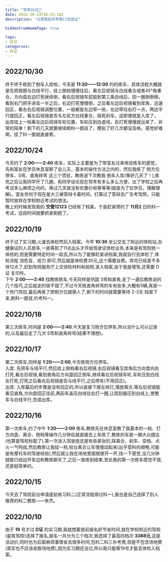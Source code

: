 ```yaml
---
title: "驾考日记🚗"
date: 2022-10-23T16:35:18Z
description: "记录我如何考取C1驾驶证"

hiddenFromHomePage: true

tags:
- 日记 
categories:
- 日记
---
```


## 2022/10/30

终于终于练到了倒车入库啦，今天是 **11:20——12:00** 约的练车，具体流程大概就是先把肩膀与白线平行，挂上倒挡慢慢往后，看左后视镜与白线重合或者45°角重合，方向盘右边打死继续倒，看右后视镜车屁股到第三条白线后，回一圈倒倒倒，看到右门把手进去一半之后，右边打死慢慢倒，之后看左边后视镜看到库角，迅速回正，看左右后视镜调整位置，一般都是左边窄一些，左边窄往右打一点，两边平行就回正，看左后视镜是否与左前方白线重合，踩死刹车，这即便就是入库了。  
出库挂上一档看左边后视镜车轮位置，车轮压到白虚线，右打死慢慢就出来了，非常的简单！剩下的几天就要继续刷科一题目了，模拟了好几次都没及格，感觉好难啊，挂了科一那就直接寄。

## 2022/10/24

今天约了 **2:00——2:40** 练车，实际上主要是为了带室友过来体验练车的感觉，先和室友在学员休息室聊了会儿天，基本的操作方法之内的，然后我练了 侧方位停车、S弯、直角转弯 这三个项目，教练说下次教我 倒车入库(等好几天了！),练完之后让我同学开了几圈，和同学谈论现在驾考有多么多么方便，出了学校之后再考试多么麻烦之内的，再过几天就没有优惠价啦等等等(就是为了拉学员，理解理解)。室友奈何于现在是大三被答辩卡着时间，打算过了答辩去广东考驾照，只能暂时放弃在学校附近考试的想法。  
晚上的时候发现我的 **交管12123** 已经有了档案，于是赶紧预约了 **11月2** 日的科一考试，这段时间就要抓紧刷题了。

## 2022/10/19

终于过了实习期,火速去体检然后入档案。今早 **10:30** 坐公交去了附近的体检站,办健康证的人员居多,一直等到了11点出头才开始驾驶证体检业务,本来是有驾校统一体检的,但是需要特定时间一起去,所以为了能够赶紧进档案,我就自行去体检了,体检流程 测色盲、视力 即可,然后就是体检费30元,这个需要自费。弄完已经差不多快12点了,赶到驾校服务厅上交体检材料和拍照,录入档案,由于我是增驾,还需要 D证 复印件。  
下午 **2:00——2:40** 找教练练车,今天同样是巩固 S弯和直角,走了一遍后教练说的几个技巧,之后就走的很不错了,不过今天练直角转弯的车有些多,大概有5辆,真是一个热门项目,最后再练了把侧方位就换人了,剩下的时间就需要等待 2-3天 档案下来,刷科一题目,约考科一。


## 2022/10/18

第三次练车,时间是 **2:00——2:40**,今天是复习侧方位停车,所以没什么可以记录的,以及最后走了几次 S弯和直角转弯(结果不理想)。

## 2022/10/17

第二次练车,同样是 **1:20——2:00**,今天练侧方位停车。  
入库: 先把车与线平行,然后挂上倒档看右后视镜,右后视镜看见库角后方向盘向右打死,看左后视镜,看到直角后方向盘回正倒车,继续看左后视镜车轮,车轮压到白线左打死,打死之后看右后视镜是否与线平行,之后停车(不用回正)。  
出库: 入库最后的步骤是没有回正的,所以直接下拨左转灯,慢放离合,等左后视镜能看见直角,方向盘回正往前,再前车盖压白线往右打一圈,让雨刮器压到白线上,使整车与白线平行,完成出库。

## 2022/10/16

第一次练车,约了中午 **1:20——2:00** 练车,教练先在休息室教了我基本的一档、打方向盘、离合、倒档等操作几分钟后就直接去上车练了,教练的车是一辆大众捷达(也算是驾校标配了),第一次进入驾驶座还是有些紧张的,踩离合、刹车、空档、点火一气呵成,然后教练让我挂一档,轻台离合让车慢慢动起来(出乎意料的顺畅,可能是有摩托车的驾驶经验),然后就让我在场地里面随便开一开,找一下感觉,没几分钟就能已经边开车边和教练聊天了,之后一直练到结束,至此我的第一次练车感觉不错,还是挺简单的。

## 2022/10/15

今天去了驾校前台申请提前练习科二(正常流程得过科一),我也是自己选择了别人推荐的科二教练——朱杰。

## 2022/10/10

由于 **19** 号才过 **D证** 的实习期,我就想着提前报名好节省时间,就在学校附近的驾校(星胜驾校)选择了报名,报名一共分为三个档次,我选择了最高的档次 **3388元**,这是活动价,同时也为后面麻烦事情省去很多时间,包科二科三补考费,但是不包含场地费(其实也不应该收取场地费),因为实习期还没过,所以我只能等19号才能去体检入档案。

